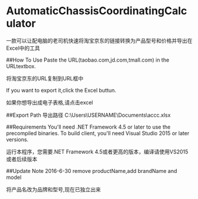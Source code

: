 # AutomaticChassisCoordinatingCalculator
一款可以让配电脑的老司机快速将淘宝京东的链接转换为产品型号和价格并导出在Excel中的工具

##How To Use
Paste the URL(taobao.com,jd.com,tmall.com) in the URLtextbox.

将淘宝京东的URL复制到URL框中

If you want to export it,click the Excel buttun.

如果你想导出成电子表格,请点击excel

##Export Path
导出路径
C:\Users\USERNAME\Documents\accc.xlsx


##Requirements
You'll need .NET Framework 4.5 or later to use the precompiled binaries. To build client, you'll need Visual Studio 2015 or later versions.

运行本程序，您需要.NET Framework 4.5或者更高的版本，编译请使用VS2015或者后续版本

##Update Note
2016-6-30
remove productName,add brandName and model

将产品名改为品牌和型号,现在已独立出来
